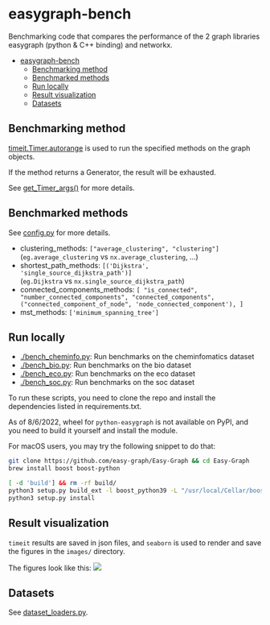 # easygraph-bench

Benchmarking code that compares the performance of the 2 graph libraries easygraph (python & C++ binding) and networkx.

- [easygraph-bench](#easygraph-bench)
  - [Benchmarking method](#benchmarking-method)
  - [Benchmarked methods](#benchmarked-methods)
  - [Run locally](#run-locally)
  - [Result visualization](#result-visualization)
  - [Datasets](#datasets)

## Benchmarking method

[timeit.Timer.autorange](https://docs.python.org/3.10/library/timeit.html#timeit.Timer.autorange) is used to run the specified methods on the graph objects.

If the method returns a Generator, the result will be exhausted.

See [get_Timer_args()](https://github.com/tddschn/easygraph-bench/blob/69cc89889e39386f495b7fa07be3116443cc9356/utils.py#L191) for more details.
 
## Benchmarked methods

See [config.py](./config.py) for more details.

- clustering_methods: `["average_clustering", "clustering"]`  
    (`eg.average_clustering` vs `nx.average_clustering`, ...)
- shortest_path_methods: `[('Dijkstra', 'single_source_dijkstra_path')]`  
    (`eg.Dijkstra` vs `nx.single_source_dijkstra_path`)
- connected_components_methods: `[ "is_connected", "number_connected_components", "connected_components", ("connected_component_of_node", 'node_connected_component'), ]`
- mst_methods: `['minimum_spanning_tree']`

## Run locally
- [./bench_cheminfo.py](./bench_cheminfo.py): Run benchmarks on the cheminfomatics dataset
- [./bench_bio.py](./bench_bio.py): Run benchmarks on the bio dataset
- [./bench_eco.py](./bench_eco.py): Run benchmarks on the eco dataset
- [./bench_soc.py](./bench_soc.py): Run benchmarks on the soc dataset

To run these scripts, you need to clone the repo and install the dependencies listed in requirements.txt.

As of 8/6/2022, wheel for `python-easygraph` is not available on PyPI, and you need to build it yourself and install the module.

For macOS users, you may try the following snippet to do that:

```bash
git clone https://github.com/easy-graph/Easy-Graph && cd Easy-Graph
brew install boost boost-python

[ -d 'build'] && rm -rf build/
python3 setup.py build_ext -l boost_python39 -L "/usr/local/Cellar/boost-python3/1.79.0/lib" -I "/usr/local/Cellar/boost/1.79.0/include"
python3 setup.py install
```

## Result visualization

`timeit` results are saved in json files, and `seaborn` is used to render and save the figures in the `images/` directory.

The figures look like this:
![](images-public/cheminfomatics/average_clustering.png)


## Datasets

See [dataset_loaders.py](./dataset_loaders.py).